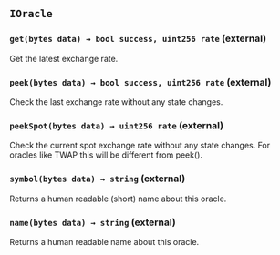 ## `IOracle`

### `get(bytes data) → bool success, uint256 rate` (external)

Get the latest exchange rate.

### `peek(bytes data) → bool success, uint256 rate` (external)

Check the last exchange rate without any state changes.

### `peekSpot(bytes data) → uint256 rate` (external)

Check the current spot exchange rate without any state changes. For oracles like
TWAP this will be different from peek().

### `symbol(bytes data) → string` (external)

Returns a human readable (short) name about this oracle.

### `name(bytes data) → string` (external)

Returns a human readable name about this oracle.
